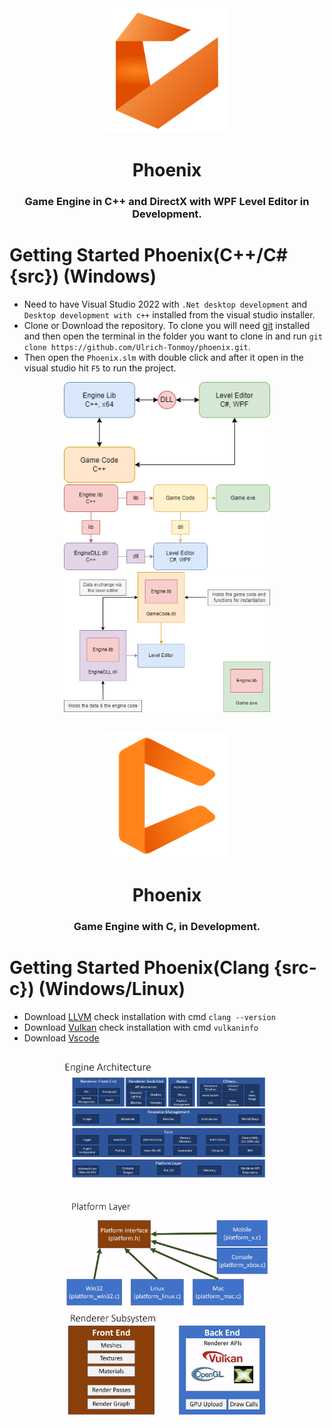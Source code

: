 <div id="Phoenix Logo" align="center">
    <img src="./docs/logo.png" alt="Phoenix Logo" width="200"/>
    <h1>Phoenix</h1>
    <h3>Game Engine in C++ and DirectX with WPF Level Editor in Development.</h3>
</div>

# Getting Started Phoenix(C++/C# {src}) (Windows)

- Need to have Visual Studio 2022 with `.Net desktop development` and `Desktop development with c++` installed from the visual studio installer.
- Clone or Download the repository. To clone you will need [git](https://git-scm.com/downloads) installed and then open the terminal in the folder you want to clone in and run `git clone https://github.com/Ulrich-Tonmoy/phoenix.git`.
- Then open the `Phoenix.slm` with double click and after it open in the visual studio hit `F5` to run the project.

<p align="center">
    <img src="./docs/src/engine-arc.png" alt="Engine Architecture" title="Engine Architecture" width="330px"/>
    <img src="./docs/src/proj-arc.png" alt="Project Architecture" title="Project Architecture" width="330px"/>
    <img src="./docs/src/data-exchange.png" alt="Data exchange between EngineDLL.dll and GameCode.dll" title="Data exchange between EngineDLL.dll and GameCode.dll" width="330px"/>
</p>

<div id="Phoenix Logo" align="center">
    <br />
    <img src="./docs/logo-c.png" alt="Phoenix Logo" width="200"/>
    <h1>Phoenix</h1>
    <h3>Game Engine with C, in Development.</h3>
</div>

# Getting Started Phoenix(Clang {src-c}) (Windows/Linux)

- Download [LLVM](https://github.com/llvm/llvm-project/releases) check installation with cmd `clang --version`
- Download [Vulkan](https://vulkan.lunarg.com/#new_tab) check installation with cmd `vulkaninfo`
- Download [Vscode](https://code.visualstudio.com/download)

<p align="center">
    <img src="./docs/src-c/arc.png" alt="Architecture" title="Architecture" width="330px"/>
    <img src="./docs/src-c/platform.png" alt="Platform" title="Platform" width="330px"/>
    <img src="./docs/src-c/renderer.png" alt="Renderer" title="Renderer" width="330px"/>
</p>

